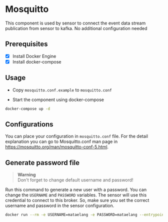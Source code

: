 # Mosquitto

This component is used by sensor to connect the event data stream publication from sensor to kafka. No additional configuration needed

## Prerequisites

- [x] Install Docker Engine
- [x] Install docker-compose

## Usage
- Copy `mosquitto.conf.example` to `mosquitto.conf`

- Start the component using docker-compose

```bash
docker-compose up -d
```

## Configurations

You can place your configuration in `mosquitto.conf` file. For the detail explanation you can go to Mosquitto.conf man page in https://mosquitto.org/man/mosquitto-conf-5.html.

## Generate password file

> **Warning**<br>
> Don't forget to change default username and password!

Run this command to generate a new user with a password. You can change the `USERNAME` and `PASSWORD` variables. The sensor will use this credential to connect to this broker. So, make sure you set the correct username and password in the sensor configuration.
```bash
docker run --rm -e USERNAME=mataelang -e PASSWORD=mataelang --entrypoint /bin/sh eclipse-mosquitto:2.0.15 -c '/usr/bin/mosquitto_passwd -c -b password_file $USERNAME $PASSWORD && cat password_file' | tee mosquitto_passwd
```

